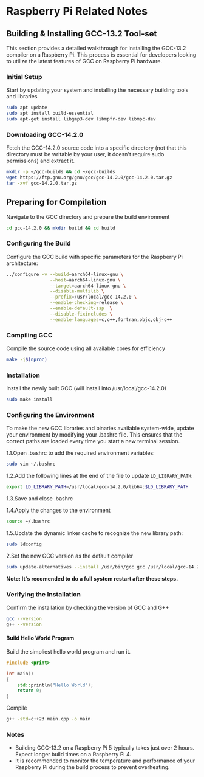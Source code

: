 # Raspberry Pi Related Notes

## Building & Installing GCC-13.2 Tool-set

This section provides a detailed walkthrough for installing the GCC-13.2 compiler on a Raspberry Pi. This process is essential for developers looking to utilize the latest features of GCC on Raspberry Pi hardware.

### Initial Setup

Start by updating your system and installing the necessary building tools and libraries

```sh
sudo apt update
sudo apt install build-essential
sudo apt-get install libgmp3-dev libmpfr-dev libmpc-dev
```

### Downloading GCC-14.2.0

Fetch the GCC-14.2.0 source code into a specific directory (not that this directory must be writable by your user, it doesn't require sudo permissions) and extract it.

```sh
mkdir -p ~/gcc-builds && cd ~/gcc-builds
wget https://ftp.gnu.org/gnu/gcc/gcc-14.2.0/gcc-14.2.0.tar.gz
tar -xvf gcc-14.2.0.tar.gz
```

## Preparing for Compilation

Navigate to the GCC directory and prepare the build environment

```sh
cd gcc-14.2.0 && mkdir build && cd build
```

### Configuring the Build

Configure the GCC build with specific parameters for the Raspberry Pi architecture:

```sh
../configure -v --build=aarch64-linux-gnu \
                --host=aarch64-linux-gnu \
                --target=aarch64-linux-gnu \
                --disable-multilib \
                --prefix=/usr/local/gcc-14.2.0 \
                --enable-checking=release \
                --enable-default-ssp  \
                --disable-fixincludes \
                --enable-languages=c,c++,fortran,objc,obj-c++
```

### Compiling GCC

Compile the source code using all available cores for efficiency

```sh
make -j$(nproc)
```

### Installation

Install the newly built GCC (will install into /usr/local/gcc-14.2.0)

```sh
sudo make install 
```

### Configuring the Environment

To make the new GCC libraries and binaries available system-wide, update your environment by modifying your .bashrc file. This ensures that the correct paths are loaded every time you start a new terminal session.

1.1.Open .bashrc to add the required environment variables:

```sh
sudo vim ~/.bashrc
```

1.2.Add the following lines at the end of the file to update `LD_LIBRARY_PATH`:

```sh
export LD_LIBRARY_PATH=/usr/local/gcc-14.2.0/lib64:$LD_LIBRARY_PATH
```

1.3.Save and close .bashrc

1.4.Apply the changes to the environment

```sh
source ~/.bashrc
```

1.5.Update the dynamic linker cache to recognize the new library path:

```sh
sudo ldconfig
```

2.Set the new GCC version as the default compiler

```sh
sudo update-alternatives --install /usr/bin/gcc gcc /usr/local/gcc-14.2.0/bin/gcc 60 --slave /usr/bin/g++ g++ /usr/local/gcc-14.2.0/bin/g++
```

**Note: It's recomended to do a full system restart after these steps.**

### Verifying the Installation

Confirm the installation by checking the version of GCC and G++

```sh
gcc --version
g++ --version
```

#### Build Hello World Program

Build the simpliest hello world program and run it.

```c++
#include <print>

int main() 
{
    std::println("Hello World");
    return 0;
}
```

Compile

```sh
g++ -std=c++23 main.cpp -o main
```

### Notes

- Building GCC-13.2 on a Raspberry Pi 5 typically takes just over 2 hours. Expect longer build times on a Raspberry Pi 4.
- It is recommended to monitor the temperature and performance of your Raspberry Pi during the build process to prevent overheating.
